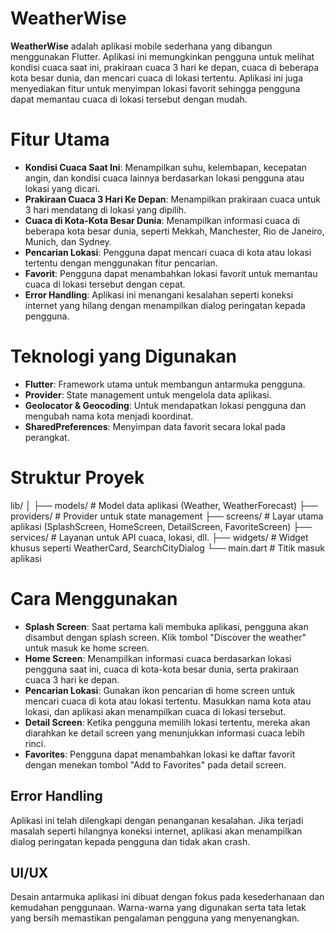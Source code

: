 # WeatherWise

**WeatherWise** adalah aplikasi mobile sederhana yang dibangun menggunakan Flutter. Aplikasi ini memungkinkan pengguna untuk melihat kondisi cuaca saat ini, prakiraan cuaca 3 hari ke depan, cuaca di beberapa kota besar dunia, dan mencari cuaca di lokasi tertentu. Aplikasi ini juga menyediakan fitur untuk menyimpan lokasi favorit sehingga pengguna dapat memantau cuaca di lokasi tersebut dengan mudah.

# Fitur Utama

- **Kondisi Cuaca Saat Ini**: Menampilkan suhu, kelembapan, kecepatan angin, dan kondisi cuaca lainnya berdasarkan lokasi pengguna atau lokasi yang dicari.
- **Prakiraan Cuaca 3 Hari Ke Depan**: Menampilkan prakiraan cuaca untuk 3 hari mendatang di lokasi yang dipilih.
- **Cuaca di Kota-Kota Besar Dunia**: Menampilkan informasi cuaca di beberapa kota besar dunia, seperti Mekkah, Manchester, Rio de Janeiro, Munich, dan Sydney.
- **Pencarian Lokasi**: Pengguna dapat mencari cuaca di kota atau lokasi tertentu dengan menggunakan fitur pencarian.
- **Favorit**: Pengguna dapat menambahkan lokasi favorit untuk memantau cuaca di lokasi tersebut dengan cepat.
- **Error Handling**: Aplikasi ini menangani kesalahan seperti koneksi internet yang hilang dengan menampilkan dialog peringatan kepada pengguna.

# Teknologi yang Digunakan

- **Flutter**: Framework utama untuk membangun antarmuka pengguna.
- **Provider**: State management untuk mengelola data aplikasi.
- **Geolocator & Geocoding**: Untuk mendapatkan lokasi pengguna dan mengubah nama kota menjadi koordinat.
- **SharedPreferences**: Menyimpan data favorit secara lokal pada perangkat.


# Struktur Proyek


lib/
│
├── models/                   # Model data aplikasi (Weather, WeatherForecast)
├── providers/                # Provider untuk state management
├── screens/                  # Layar utama aplikasi (SplashScreen, HomeScreen, DetailScreen, FavoriteScreen)
├── services/                 # Layanan untuk API cuaca, lokasi, dll.
├── widgets/                  # Widget khusus seperti WeatherCard, SearchCityDialog
└── main.dart                 # Titik masuk aplikasi

# Cara Menggunakan

- **Splash Screen**: Saat pertama kali membuka aplikasi, pengguna akan disambut dengan splash screen. Klik tombol "Discover the weather" untuk masuk ke home screen.
- **Home Screen**: Menampilkan informasi cuaca berdasarkan lokasi pengguna saat ini, cuaca di kota-kota besar dunia, serta prakiraan cuaca 3 hari ke depan.
- **Pencarian Lokasi**: Gunakan ikon pencarian di home screen untuk mencari cuaca di kota atau lokasi tertentu. Masukkan nama kota atau lokasi, dan aplikasi akan menampilkan cuaca di lokasi tersebut.
- **Detail Screen**: Ketika pengguna memilih lokasi tertentu, mereka akan diarahkan ke detail screen yang menunjukkan informasi cuaca lebih rinci.
- **Favorites**: Pengguna dapat menambahkan lokasi ke daftar favorit dengan menekan tombol "Add to Favorites" pada detail screen.

## Error Handling

Aplikasi ini telah dilengkapi dengan penanganan kesalahan. Jika terjadi masalah seperti hilangnya koneksi internet, aplikasi akan menampilkan dialog peringatan kepada pengguna dan tidak akan crash.

## UI/UX

Desain antarmuka aplikasi ini dibuat dengan fokus pada kesederhanaan dan kemudahan penggunaan. Warna-warna yang digunakan serta tata letak yang bersih memastikan pengalaman pengguna yang menyenangkan.
